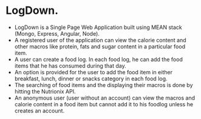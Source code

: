 # LogDown.
* LogDown is a Single Page Web Application built using MEAN stack (Mongo, Express, Angular, Node).
* A registered user of the application can view the calorie content and other macros like protein, fats and sugar content in a 
  particular food item.
 * A user can create a food log. In each food log, he can add the food items that he has consumed during that day.
 * An option is provided for the user to add the food item in either breakfast, lunch, dinner or snacks category in each food log.
 * The searching of food items and the displaying their macros is done by hitting the Nutrionix API.
 * An anonymous user (user without an account) can view the macros and calorie content in a food item but cannot add it to his foodlog unless he creates an account.
